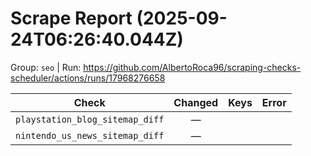 # Scrape Report (2025-09-24T06:26:40.044Z)

Group: `seo`  |  Run: https://github.com/AlbertoRoca96/scraping-checks-scheduler/actions/runs/17968276658

| Check | Changed | Keys | Error |
|---|:---:|:--|:--|
| `playstation_blog_sitemap_diff` | — |  |  |
| `nintendo_us_news_sitemap_diff` | — |  |  |
